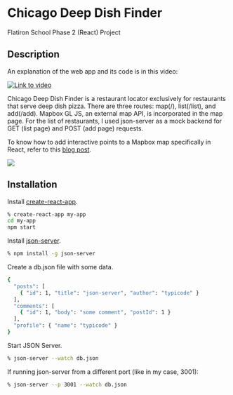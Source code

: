 # Chicago Deep Dish Finder

Flatiron School Phase 2 (React) Project

## Description

An explanation of the web app and its code is in this video: 

[![Link to video](https://i9.ytimg.com/vi/YvNAu23xI9g/mq1.jpg?sqp=COC34Y8G&rs=AOn4CLBw2vBPsZLh8Qk3Wqt21GS2Fgrb4Q)](https://youtu.be/YvNAu23xI9g)

Chicago Deep Dish Finder is a restaurant locator exclusively for restaurants that serve deep dish pizza. There are three routes: map(/), list(/list), and add(/add). Mapbox GL JS, an external map API, is incorporated in the map page. For the list of restaurants, I used json-server as a mock backend for GET (list page) and POST (add page) requests. 

To know how to add interactive points to a Mapbox map specifically in React, refer to this [blog post](https://medium.com/@samuelwstout/222529725367).

![](https://media.giphy.com/media/5KjYBf1iMXHVEx1oNK/giphy.gif)

## Installation

Install [create-react-app](https://reactjs.org/docs/create-a-new-react-app.html). 

```bash
% create-react-app my-app
cd my-app
npm start
```
Install [json-server](https://www.npmjs.com/package/json-server).

```bash
% npm install -g json-server
```
Create a db.json file with some data.

```bash
{
  "posts": [
    { "id": 1, "title": "json-server", "author": "typicode" }
  ],
  "comments": [
    { "id": 1, "body": "some comment", "postId": 1 }
  ],
  "profile": { "name": "typicode" }
}
```
Start JSON Server.

```bash
% json-server --watch db.json
```
If running json-server from a different port (like in my case, 3001):

```bash
% json-server --p 3001 --watch db.json
```